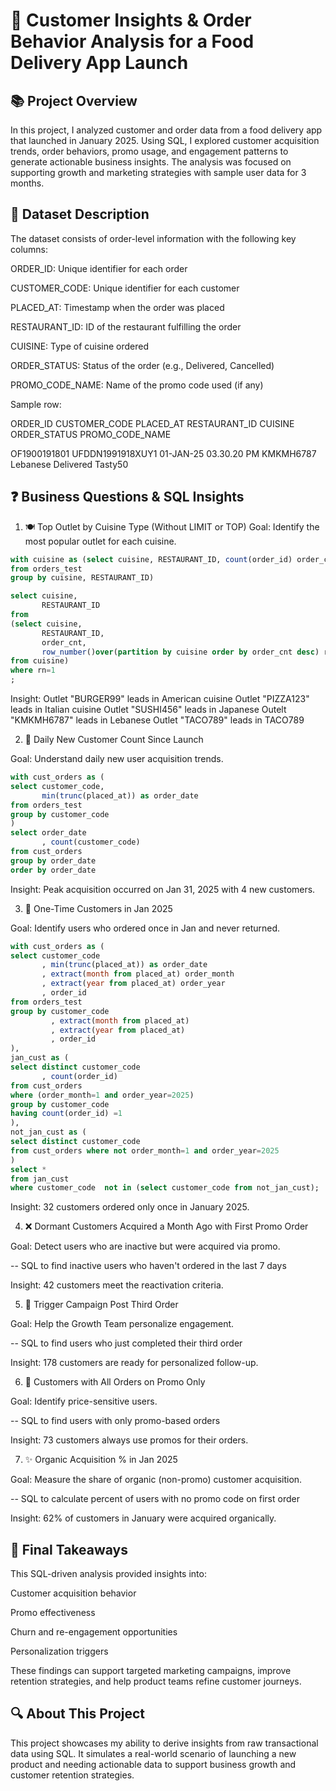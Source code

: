 # 🍔 Customer Insights & Order Behavior Analysis for a Food Delivery App Launch
## 📚 Project Overview

In this project, I analyzed customer and order data from a food delivery app that launched in January 2025. Using SQL, I explored customer acquisition trends, order behaviors, promo usage, and engagement patterns to generate actionable business insights. The analysis was focused on supporting growth and marketing strategies with sample user data for 3 months.

## 📂 Dataset Description

The dataset consists of order-level information with the following key columns:

ORDER_ID: Unique identifier for each order

CUSTOMER_CODE: Unique identifier for each customer

PLACED_AT: Timestamp when the order was placed

RESTAURANT_ID: ID of the restaurant fulfilling the order

CUISINE: Type of cuisine ordered

ORDER_STATUS: Status of the order (e.g., Delivered, Cancelled)

PROMO_CODE_NAME: Name of the promo code used (if any)

Sample row:

ORDER_ID           CUSTOMER_CODE        PLACED_AT                 RESTAURANT_ID   CUISINE   ORDER_STATUS   PROMO_CODE_NAME

OF1900191801       UFDDN1991918XUY1     01-JAN-25 03.30.20 PM     KMKMH6787       Lebanese  Delivered       Tasty50

## ❓ Business Questions & SQL Insights

1. 🍽️ Top Outlet by Cuisine Type (Without LIMIT or TOP)
Goal: Identify the most popular outlet for each cuisine.
```sql
with cuisine as (select cuisine, RESTAURANT_ID, count(order_id) order_cnt 
from orders_test
group by cuisine, RESTAURANT_ID)

select cuisine,
       RESTAURANT_ID
from 
(select cuisine,
       RESTAURANT_ID,
       order_cnt,
       row_number()over(partition by cuisine order by order_cnt desc) rn
from cuisine)
where rn=1
;
```
Insight: Outlet "BURGER99" leads in American cuisine
Outlet "PIZZA123" leads in Italian cuisine
Outlet "SUSHI456" leads in Japanese
Outelt "KMKMH6787" leads in Lebanese
Outlet "TACO789" leads in TACO789

2. 📅 Daily New Customer Count Since Launch

Goal: Understand daily new user acquisition trends.

```sql
with cust_orders as (
select customer_code,
       min(trunc(placed_at)) as order_date
from orders_test
group by customer_code
)
select order_date
       , count(customer_code)
from cust_orders
group by order_date
order by order_date

```

Insight: Peak acquisition occurred on Jan 31, 2025 with 4 new customers.

3. 🤔 One-Time Customers in Jan 2025

Goal: Identify users who ordered once in Jan and never returned.

```sql
with cust_orders as (
select customer_code
       , min(trunc(placed_at)) as order_date
       , extract(month from placed_at) order_month
       , extract(year from placed_at) order_year
       , order_id
from orders_test
group by customer_code
         , extract(month from placed_at)
         , extract(year from placed_at)
         , order_id
),
jan_cust as (
select distinct customer_code
       , count(order_id)
from cust_orders 
where (order_month=1 and order_year=2025)
group by customer_code
having count(order_id) =1
),
not_jan_cust as (
select distinct customer_code
from cust_orders where not order_month=1 and order_year=2025
)
select * 
from jan_cust  
where customer_code  not in (select customer_code from not_jan_cust);

```
Insight: 32 customers ordered only once in January 2025.

4. ❌ Dormant Customers Acquired a Month Ago with First Promo Order

Goal: Detect users who are inactive but were acquired via promo.

-- SQL to find inactive users who haven't ordered in the last 7 days

Insight: 42 customers meet the reactivation criteria.

5. 🎉 Trigger Campaign Post Third Order

Goal: Help the Growth Team personalize engagement.

-- SQL to find users who just completed their third order

Insight: 178 customers are ready for personalized follow-up.

6. 🤑 Customers with All Orders on Promo Only

Goal: Identify price-sensitive users.

-- SQL to find users with only promo-based orders

Insight: 73 customers always use promos for their orders.

7. ✨ Organic Acquisition % in Jan 2025

Goal: Measure the share of organic (non-promo) customer acquisition.

-- SQL to calculate percent of users with no promo code on first order

Insight: 62% of customers in January were acquired organically.

## 🎯 Final Takeaways

This SQL-driven analysis provided insights into:

Customer acquisition behavior

Promo effectiveness

Churn and re-engagement opportunities

Personalization triggers

These findings can support targeted marketing campaigns, improve retention strategies, and help product teams refine customer journeys.

## 🔍 About This Project

This project showcases my ability to derive insights from raw transactional data using SQL. It simulates a real-world scenario of launching a new product and needing actionable data to support business growth and customer retention strategies.

